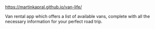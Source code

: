 https://martinkapral.github.io/van-life/

Van rental app which offers a list of available vans, complete with all the necessary information for your perfect road trip.
